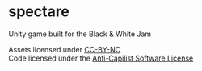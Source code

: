 # spectare
Unity game built for the Black &amp; White Jam

Assets licensed under [CC-BY-NC](https://creativecommons.org/licenses/by-nc/4.0/)  
Code licensed under the [Anti-Capilist Software License](https://anticapitalist.software/)
